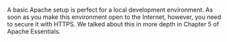 A basic Apache setup is perfect for a local development environment. As soon as you make this environment open to the Internet, however, you need to secure it with HTTPS. We talked about this in more depth in Chapter 5 of Apache Essentials.
